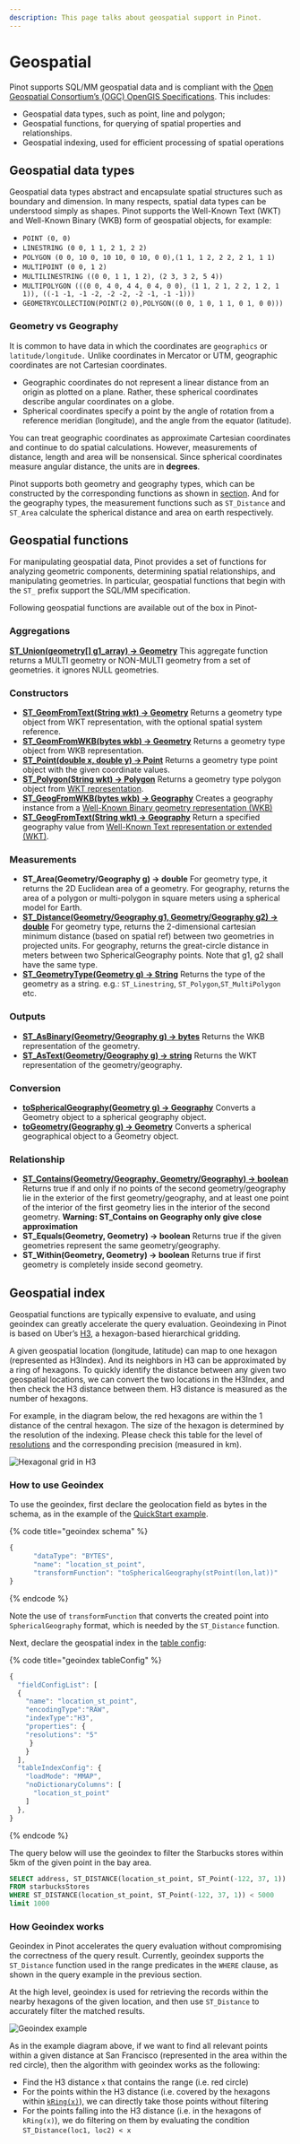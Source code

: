 ```yaml
---
description: This page talks about geospatial support in Pinot.
---
```


# Geospatial

Pinot supports SQL/MM geospatial data and is compliant with the [Open Geospatial Consortium’s (OGC) OpenGIS Specifications](https://www.ogc.org/standards/sfs/). This includes:

* Geospatial data types, such as point, line and polygon;
* Geospatial functions, for querying of spatial properties and relationships.
* Geospatial indexing, used for efficient processing of spatial operations

## Geospatial data types

Geospatial data types abstract and encapsulate spatial structures such as boundary and dimension. In many respects, spatial data types can be understood simply as shapes. Pinot supports the Well-Known Text (WKT) and Well-Known Binary (WKB) form of geospatial objects, for example:

* `POINT (0, 0)`
* `LINESTRING (0 0, 1 1, 2 1, 2 2)`
* `POLYGON (0 0, 10 0, 10 10, 0 10, 0 0),(1 1, 1 2, 2 2, 2 1, 1 1)`
* `MULTIPOINT (0 0, 1 2)`
* `MULTILINESTRING ((0 0, 1 1, 1 2), (2 3, 3 2, 5 4))`
* `MULTIPOLYGON (((0 0, 4 0, 4 4, 0 4, 0 0), (1 1, 2 1, 2 2, 1 2, 1 1)), ((-1 -1, -1 -2, -2 -2, -2 -1, -1 -1)))`
* `GEOMETRYCOLLECTION(POINT(2 0),POLYGON((0 0, 1 0, 1 1, 0 1, 0 0)))`

### Geometry vs Geography

It is common to have data in which the coordinates are `geographics` or `latitude/longitude.` Unlike coordinates in Mercator or UTM, geographic coordinates are not Cartesian coordinates.

* Geographic coordinates do not represent a linear distance from an origin as plotted on a plane. Rather, these spherical coordinates describe angular coordinates on a globe.
* Spherical coordinates specify a point by the angle of rotation from a reference meridian (longitude), and the angle from the equator (latitude).

You can treat geographic coordinates as approximate Cartesian coordinates and continue to do spatial calculations. However, measurements of distance, length and area will be nonsensical. Since spherical coordinates measure angular distance, the units are in **degrees**.

Pinot supports both geometry and geography types, which can be constructed by the corresponding functions as shown in [section](geospatial-support.md#constructors). And for the geography types, the measurement functions such as `ST_Distance` and `ST_Area` calculate the spherical distance and area on earth respectively.

## Geospatial functions

For manipulating geospatial data, Pinot provides a set of functions for analyzing geometric components, determining spatial relationships, and manipulating geometries. In particular, geospatial functions that begin with the `ST_` prefix support the SQL/MM specification.

Following geospatial functions are available out of the box in Pinot-

### Aggregations

[**ST\_Union(geometry\[\] g1\_array) → Geometry**](../../configuration-reference/functions/stunion.md) This aggregate function returns a MULTI geometry or NON-MULTI geometry from a set of geometries. it ignores NULL geometries.

### Constructors

* [**ST\_GeomFromText(String wkt) → Geometry**](../../configuration-reference/functions/stgeomfromtext.md) Returns a geometry type object from WKT representation, with the optional spatial system reference.
* [**ST\_GeomFromWKB(bytes wkb) → Geometry**](../../configuration-reference/functions/stgeomfromwkb.md) Returns a geometry type object from WKB representation.
* [**ST\_Point(double x, double y) → Point**](../../configuration-reference/functions/stpoint.md) Returns a geometry type point object with the given coordinate values.
* [**ST\_Polygon(String wkt) → Polygon**](../../configuration-reference/functions/stpolygon.md) Returns a geometry type polygon object from [WKT representation](https://en.wikipedia.org/wiki/Well-known\_text\_representation\_of\_geometry).
* [**ST\_GeogFromWKB(bytes wkb) → Geography**](../../configuration-reference/functions/stgeogfromwkb.md) Creates a geography instance from a [Well-Known Binary geometry representation (WKB)](https://en.wikipedia.org/wiki/Well-known\_text\_representation\_of\_geometry#Well-known\_binary)
* [**ST\_GeogFromText(String wkt) → Geography**](../../configuration-reference/functions/stgeogfromtext.md) Return a specified geography value from [Well-Known Text representation or extended (WKT)](https://en.wikipedia.org/wiki/Well-known\_text\_representation\_of\_geometry).

### Measurements

* **ST\_Area(Geometry/Geography g) → double** For geometry type, it returns the 2D Euclidean area of a geometry. For geography, returns the area of a polygon or multi-polygon in square meters using a spherical model for Earth.
* [**ST\_Distance(Geometry/Geography g1, Geometry/Geography g2) → double**](../../configuration-reference/functions/stdistance.md) For geometry type, returns the 2-dimensional cartesian minimum distance (based on spatial ref) between two geometries in projected units. For geography, returns the great-circle distance in meters between two SphericalGeography points. Note that g1, g2 shall have the same type.
* [**ST\_GeometryType(Geometry g) → String**](../../configuration-reference/functions/stgeometrytype.md) Returns the type of the geometry as a string. e.g.: `ST_Linestring`, `ST_Polygon`,`ST_MultiPolygon` etc.

### Outputs

* [**ST\_AsBinary(Geometry/Geography g) → bytes**](../../configuration-reference/functions/stasbinary.md) Returns the WKB representation of the geometry.
* [**ST\_AsText(Geometry/Geography g) → string**](../../configuration-reference/functions/stastext.md) Returns the WKT representation of the geometry/geography.

### Conversion

* [**toSphericalGeography(Geometry g) → Geography**](../../configuration-reference/functions/tosphericalgeography.md) Converts a Geometry object to a spherical geography object.
* [**toGeometry(Geography g) → Geometry**](../../configuration-reference/functions/togeometry.md) Converts a spherical geographical object to a Geometry object.

### Relationship

* [**ST\_Contains(Geometry/Geography, Geometry/Geography) → boolean**](../../configuration-reference/functions/stcontains.md) Returns true if and only if no points of the second geometry/geography lie in the exterior of the first geometry/geography, and at least one point of the interior of the first geometry lies in the interior of the second geometry. **Warning: ST\_Contains on Geography only give close approximation**
* **ST\_Equals(Geometry, Geometry) → boolean** Returns true if the given geometries represent the same geometry/geography.
* **ST\_Within(Geometry, Geometry) → boolean** Returns true if first geometry is completely inside second geometry.

## Geospatial index

Geospatial functions are typically expensive to evaluate, and using geoindex can greatly accelerate the query evaluation. Geoindexing in Pinot is based on Uber’s [H3](https://h3geo.org/#/), a hexagon-based hierarchical gridding.

A given geospatial location (longitude, latitude) can map to one hexagon (represented as H3Index). And its neighbors in H3 can be approximated by a ring of hexagons. To quickly identify the distance between any given two geospatial locations, we can convert the two locations in the H3Index, and then check the H3 distance between them. H3 distance is measured as the number of hexagons.

For example, in the diagram below, the red hexagons are within the 1 distance of the central hexagon. The size of the hexagon is determined by the resolution of the indexing. Please check this table for the level of [resolutions](https://h3geo.org/#/documentation/core-library/resolution-table) and the corresponding precision (measured in km).

![Hexagonal grid in H3](../../.gitbook/assets/geoindex-h3.png)

### How to use Geoindex

To use the geoindex, first declare the geolocation field as bytes in the schema, as in the example of the [QuickStart example](https://github.com/apache/pinot/blob/master/pinot-tools/src/main/resources/examples/batch/starbucksStores/starbucksStores\_schema.json#L25).

{% code title="geoindex schema" %}
```javascript
{
      "dataType": "BYTES",
      "name": "location_st_point",
      "transformFunction": "toSphericalGeography(stPoint(lon,lat))"
}
```
{% endcode %}

Note the use of `transformFunction` that converts the created point into `SphericalGeography` format, which is needed by the `ST_Distance` function.

Next, declare the geospatial index in the [table config](../../configuration-reference/table.md):

{% code title="geoindex tableConfig" %}
```javascript
{
  "fieldConfigList": [
  {
    "name": "location_st_point",
    "encodingType":"RAW",
    "indexType":"H3",
    "properties": {
    "resolutions": "5"
     }
    }
  ],
  "tableIndexConfig": {
    "loadMode": "MMAP",
    "noDictionaryColumns": [
      "location_st_point"
    ]
  },
}
```
{% endcode %}

The query below will use the geoindex to filter the Starbucks stores within 5km of the given point in the bay area.

```sql
SELECT address, ST_DISTANCE(location_st_point, ST_Point(-122, 37, 1))
FROM starbucksStores
WHERE ST_DISTANCE(location_st_point, ST_Point(-122, 37, 1)) < 5000
limit 1000
```

### How Geoindex works

Geoindex in Pinot accelerates the query evaluation without compromising the correctness of the query result. Currently, geoindex supports the `ST_Distance` function used in the range predicates in the `WHERE` clause, as shown in the query example in the previous section.

At the high level, geoindex is used for retrieving the records within the nearby hexagons of the given location, and then use `ST_Distance` to accurately filter the matched results.

![Geoindex example](../../.gitbook/assets/geoindex-example.png)

As in the example diagram above, if we want to find all relevant points within a given distance at San Francisco (represented in the area within the red circle), then the algorithm with geoindex works as the following:

* Find the H3 distance `x` that contains the range (i.e. red circle)
* For the points within the H3 distance (i.e. covered by the hexagons within [`kRing(x)`](https://h3geo.org/docs/api/traversal)), we can directly take those points without filtering
* For the points falling into the H3 distance (i.e. in the hexagons of `kRing(x)`), we do filtering on them by evaluating the condition `ST_Distance(loc1, loc2) < x`
